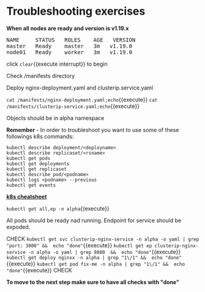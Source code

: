 # Troubleshooting exercises

**When all nodes are ready and version is v1.19.x** 

<pre>
NAME     STATUS   ROLES    AGE   VERSION
master   Ready    master   3m   v1.19.0
node01   Ready    worker   3m   v1.19.0
</pre>


click ```clear```{{execute interrupt}} to begin

Check /manifests directory

Deploy nginx-deployment.yaml and clusterip.service.yaml

`cat /manifests/nginx-deployment.yaml;echo`{{execute}}
`cat /manifests/clusterip-service.yaml;echo`{{execute}}

Objects should be in alpha namespace


**Remember** - In order to troubleshoot you want to use some of these followings k8s commands:

```
kubectl describe deployment/<deployname>
kubectl describe replicaset/<rsname>
kubectl get pods
kubectl get deployments
kubectl get replicaset
kubectl describe pod/<podname>
kubectl logs <podname> --previous
kubectl get events
```

[**k8s cheatsheet**](https://kubernetes.io/docs/reference/kubectl/cheatsheet/)


`kubectl get all,ep -n alpha`{{execute}}


All pods should be ready nad running. Endpoint for service should be expoded.


CHECK
`kubectl get svc clusterip-nginx-service -n alpha -o yaml | grep "port: 3000" &&  echo "done"`{{execute}}
`kubectl get ep clusterip-nginx-service -n alpha -o yaml | grep 8080  &&  echo "done"`{{execute}}
`kubectl get deploy nginxx -n alpha | grep "1\/1" &&  echo "done"`{{execute}}
`kubectl get pod fix-me -n alpha | grep "1\/1" &&  echo "done"`{{execute}}
CHECK


**To move to the next step make sure to have all checks with "done"**
